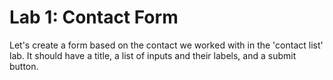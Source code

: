 # Lab 1: Contact Form

Let's create a form based on the contact we worked with in the 'contact list' lab. It should have a title, a list of inputs and their labels, and a submit button.